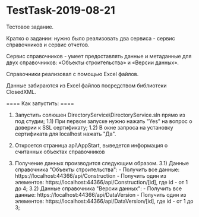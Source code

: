 ﻿# TestTask-2019-08-21

Тестовое задание.

Кратко о задании: нужно было реализовать два сервиса - сервис справочников и сервис отчетов.

Сервис справочников - умеет предоставлять данные 
и метаданные для двух справочников: «Объекты строительства» и «Версии данных».

Справочники реализовал с помощью Excel файлов.

Данные забираются из Excel файлов посредством библиотеки ClosedXML.


==== Как запустить: ====

1) Запустить солюшен DirectoryService\DirectoryService.sln прямо из под студии;
   1.1) При первом запуске нужно нажать "Yes" на вопрос о доверии к SSL сертификату;
   1.2) В окне запроса на установку сертификата для localhost нажать "Да".
   
2) Откроется страница api\AppStart, выведется информация о считанных объектах справочников
3) Получение данных производится следующим образом.
  3.1) Данные справочника "Объекты строительства":
       - Получить все данные: https://localhost:44366/api/Construction
	   - Получить один из элементов: https://localhost:44366/api/Construction/[id], 
												где id - от 1 до 4;
  3.2) Данные справочника "Версии данных":
       - Получить все данные: https://localhost:44366/api/DataVersion
	   - Получить один из элементов: https://localhost:44366/api/DataVersion/[id], 
												где id - от 1 до 3;
	   